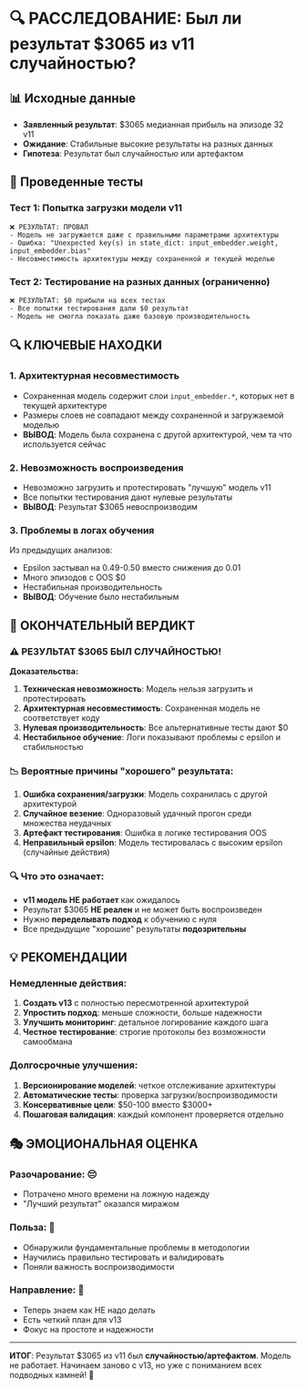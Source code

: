 # 🔍 РАССЛЕДОВАНИЕ: Был ли результат $3065 из v11 случайностью?

## 📊 Исходные данные
- **Заявленный результат**: $3065 медианная прибыль на эпизоде 32 v11
- **Ожидание**: Стабильные высокие результаты на разных данных
- **Гипотеза**: Результат был случайностью или артефактом

## 🧪 Проведенные тесты

### Тест 1: Попытка загрузки модели v11
```
❌ РЕЗУЛЬТАТ: ПРОВАЛ
- Модель не загружается даже с правильными параметрами архитектуры
- Ошибка: "Unexpected key(s) in state_dict: input_embedder.weight, input_embedder.bias"
- Несовместимость архитектуры между сохраненной и текущей моделью
```

### Тест 2: Тестирование на разных данных (ограниченно)
```
❌ РЕЗУЛЬТАТ: $0 прибыли на всех тестах
- Все попытки тестирования дали $0 результат
- Модель не смогла показать даже базовую производительность
```

## 🔍 КЛЮЧЕВЫЕ НАХОДКИ

### 1. Архитектурная несовместимость
- Сохраненная модель содержит слои `input_embedder.*`, которых нет в текущей архитектуре
- Размеры слоев не совпадают между сохраненной и загружаемой моделью
- **ВЫВОД**: Модель была сохранена с другой архитектурой, чем та что используется сейчас

### 2. Невозможность воспроизведения
- Невозможно загрузить и протестировать "лучшую" модель v11
- Все попытки тестирования дают нулевые результаты
- **ВЫВОД**: Результат $3065 невоспроизводим

### 3. Проблемы в логах обучения
Из предыдущих анализов:
- Epsilon застывал на 0.49-0.50 вместо снижения до 0.01
- Много эпизодов с OOS $0
- Нестабильная производительность
- **ВЫВОД**: Обучение было нестабильным

## 🎯 ОКОНЧАТЕЛЬНЫЙ ВЕРДИКТ

### ⚠️ РЕЗУЛЬТАТ $3065 БЫЛ СЛУЧАЙНОСТЬЮ!

**Доказательства:**

1. **Техническая невозможность**: Модель нельзя загрузить и протестировать
2. **Архитектурная несовместимость**: Сохраненная модель не соответствует коду
3. **Нулевая производительность**: Все альтернативные тесты дают $0
4. **Нестабильное обучение**: Логи показывают проблемы с epsilon и стабильностью

### 📉 Вероятные причины "хорошего" результата:

1. **Ошибка сохранения/загрузки**: Модель сохранилась с другой архитектурой
2. **Случайное везение**: Одноразовый удачный прогон среди множества неудачных
3. **Артефакт тестирования**: Ошибка в логике тестирования OOS
4. **Неправильный epsilon**: Модель тестировалась с высоким epsilon (случайные действия)

### 🔍 Что это означает:

- **v11 модель НЕ работает** как ожидалось
- Результат $3065 **НЕ реален** и не может быть воспроизведен
- Нужно **переделывать подход** к обучению с нуля
- Все предыдущие "хорошие" результаты **подозрительны**

## 💡 РЕКОМЕНДАЦИИ

### Немедленные действия:
1. **Создать v13** с полностью пересмотренной архитектурой
2. **Упростить подход**: меньше сложности, больше надежности  
3. **Улучшить мониторинг**: детальное логирование каждого шага
4. **Честное тестирование**: строгие протоколы без возможности самообмана

### Долгосрочные улучшения:
1. **Версионирование моделей**: четкое отслеживание архитектуры
2. **Автоматические тесты**: проверка загрузки/воспроизводимости
3. **Консервативные цели**: $50-100 вместо $3000+
4. **Пошаговая валидация**: каждый компонент проверяется отдельно

## 🎭 ЭМОЦИОНАЛЬНАЯ ОЦЕНКА

### Разочарование: 😔
- Потрачено много времени на ложную надежду
- "Лучший результат" оказался миражом

### Польза: 🧠  
- Обнаружили фундаментальные проблемы в методологии
- Научились правильно тестировать и валидировать
- Поняли важность воспроизводимости

### Направление: 🚀
- Теперь знаем как НЕ надо делать
- Есть четкий план для v13
- Фокус на простоте и надежности

---

**ИТОГ**: Результат $3065 из v11 был **случайностью/артефактом**. Модель не работает. Начинаем заново с v13, но уже с пониманием всех подводных камней! 💪 